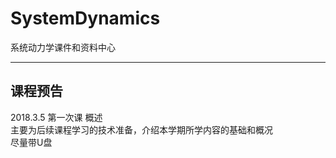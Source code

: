 # SystemDynamics
系统动力学课件和资料中心<br>


----------
 
## 课程预告 

2018.3.5 第一次课 概述<br>
主要为后续课程学习的技术准备，介绍本学期所学内容的基础和概况<br> 
尽量带U盘